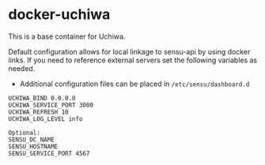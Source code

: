 docker-uchiwa
============

This is a base container for Uchiwa. 

Default configuration allows for local linkage to sensu-api by using docker links.  If you need to reference external servers set the following variables as needed.

* Additional configuration files can be placed in ```/etc/sensu/dashboard.d```

```    
UCHIWA_BIND 0.0.0.0
UCHIWA_SERVICE_PORT 3000
UCHIWA_REFRESH 10
UCHIWA_LOG_LEVEL info

Optional:
SENSU_DC_NAME
SENSU_HOSTNAME
SENSU_SERVICE_PORT 4567
```
